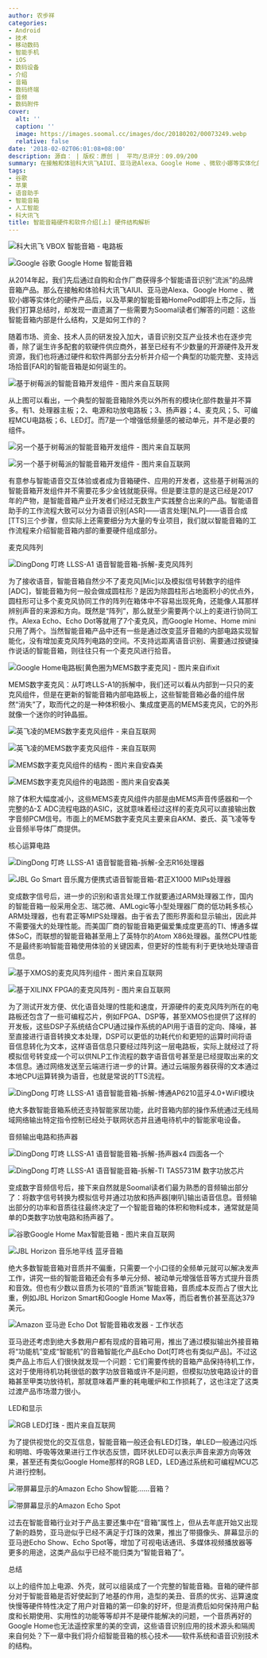 ```yaml
---
author: 农步祥
categories:
- Android
- 技术
- 移动数码
- 智能手机
- iOS
- 数码设备
- 介绍
- 音箱
- 数码终端
- 音频
- 数码附件
cover:
  alt: ''
  caption: ''
  image: https://images.soomal.cc/images/doc/20180202/00073249.webp
  relative: false
date: '2018-02-02T06:01:08+08:00'
description: 源自： | 版权：原创 |  平均/总评分：09.09/200
summary: 在接触和体验科大讯飞AIUI、亚马逊Alexa、Google Home 、微软小娜等实体化的硬件产品后，以及苹果的智能音箱HomePod即将上市之际，当我们打算总结时，却发现一直遗漏了一些需要为读者们解答的问题：这些智能音箱内部是什么结构，又是如何工作的？
tags:
- 谷歌
- 苹果
- 语音助手
- 智能音箱
- 人工智能
- 科大讯飞
title: 智能音箱硬件和软件介绍[上] 硬件结构解析
---
```


![科大讯飞 VBOX 智能音箱 - 电路板](https://images.soomal.cc/images/doc/20140826/00045313_01.webp)



![Google 谷歌 Google Home 智能音箱](https://images.soomal.cc/images/doc/20170526/00068080_01.webp)



从2014年起，我们先后通过自购和合作厂商获得多个智能语音识别“流派”的品牌音箱产品。那么在接触和体验科大讯飞AIUI、亚马逊Alexa、Google Home 、微软小娜等实体化的硬件产品后，以及苹果的智能音箱HomePod即将上市之际，当我们打算总结时，却发现一直遗漏了一些需要为Soomal读者们解答的问题：这些智能音箱内部是什么结构，又是如何工作的？



随着市场、资金、技术人员的研发投入加大，语音识别交互产业技术也在逐步完善，除了诞生许多配套的软硬件供应商外，甚至已经有不少数量的开源硬件及开发资源，我们也将通过硬件和软件两部分去分析并介绍一个典型的功能完整、支持远场拾音[FAR]的智能音箱是如何诞生的。



![基于树莓派的智能音箱开发组件 - 图片来自互联网](https://images.soomal.cc/images/doc/20180202/00073236.webp)



从上图可以看出，一个典型的智能音箱除外壳以外所有的模块化部件数量并不算多。有1、处理器主板；2、电源和功放电路板；3、扬声器；4、麦克风；5、可编程MCU电路板；6、LED灯。而7是一个增强低频量感的被动单元，并不是必要的组件。



![另一个基于树莓派的智能音箱开发组件 - 图片来自互联网](https://images.soomal.cc/images/doc/20180202/00073237_01.webp)



![另一个基于树莓派的智能音箱开发组件 - 图片来自互联网](https://images.soomal.cc/images/doc/20180202/00073238_01.webp)



有意参与智能语音交互体验或者成为音箱硬件、应用的开发者，这些基于树莓派的智能音箱开发组件并不需要花多少金钱就能获得。但是要注意的是这已经是2017年的产物，是智能音箱产业开发者们经过无数生产实践整合出来的产品。智能语音助手的工作流程大致可以分为语音识别[ASR]――语言处理[NLP]――语音合成[TTS]三个步骤，但实际上还需要细分为大量的专业项目，我们就以智能音箱的工作流程来介绍智能音箱内部的重要硬件组成部分。



麦克风阵列



![DingDong 叮咚 LLSS-A1 语音智能音箱-拆解-麦克风阵列](https://images.soomal.cc/images/doc/20160605/00061110.webp)



为了接收语音，智能音箱自然少不了麦克风[Mic]以及模拟信号转数字的组件[ADC]，智能音箱为何一般会做成圆柱形？是因为除圆柱形占地面积小的优点外，圆柱形可让多个麦克风协同工作的阵列在箱体中不容易出现死角，还能像人耳那样辨别声音的来源和方向。既然是“阵列”，那么就至少需要两个以上的麦进行协同工作。Alexa Echo、Echo Dot等就用了7个麦克风，而Google Home、Home mini只用了两个。当然智能音箱产品中还有一些是通过改变蓝牙音箱的内部电路实现智能化，没有增加麦克风阵列电路的空间。不支持远距离语音识别、需要通过按键操作说话的智能音箱，则往往只有一个麦克风进行拾音。



![Google Home电路板[黄色圈为MEMS数字麦克风] - 图片来自ifixit](https://images.soomal.cc/images/doc/20180202/00073240.webp)



MEMS数字麦克风：从叮咚LLS-A1的拆解中，我们还可以看从内部到一只只的麦克风组件，但是在更新的智能音箱内部电路板上，这些智能音箱必备的组件居然“消失”了，取而代之的是一种体积极小、集成度更高的MEMS麦克风，它的外形就像一个迷你的时钟晶振。



![英飞凌的MEMS数字麦克风组件 - 来自互联网](https://images.soomal.cc/images/doc/20180202/00073247_01.webp)



![英飞凌的MEMS数字麦克风组件 - 来自互联网](https://images.soomal.cc/images/doc/20180202/00073248_01.webp)



![MEMS数字麦克风组件的结构 - 图片来自安森美](https://images.soomal.cc/images/doc/20180202/00073241.webp)



![MEMS数字麦克风组件的电路图 - 图片来自安森美](https://images.soomal.cc/images/doc/20180202/00073242.webp)



除了体积大幅度减小，这些MEMS麦克风组件内部是由MEMS声音传感器和一个完整的Δ-Σ ADC流程电路的ASIC，这就意味着经过这样的麦克风可以直接输出数字音频PCM信号。市面上的MEMS数字麦克风主要来自AKM、娄氏、英飞凌等专业音频半导体厂商提供。



核心运算电路



![DingDong 叮咚 LLSS-A1 语音智能音箱-拆解-全志R16处理器](https://images.soomal.cc/images/doc/20160605/00061104_01.webp)



![JBL Go Smart 音乐魔方便携式语音智能音箱-君正X1000 MIPs处理器](https://images.soomal.cc/images/doc/20160623/00061547_01.webp)



变成数字信号后，进一步的识别和语言处理工作就要通过ARM处理器工作，国内的智能音箱一般采用全志、瑞芯微、AMLogic等小型处理器厂商的低功耗多核心ARM处理器，也有君正等MIPS处理器。由于省去了图形界面和显示输出，因此并不需要强大的处理性能。而美国厂商的智能音箱更偏爱集成度更高的TI、博通多媒体SoC，而联想的智能音箱甚至用上了英特尔的Atom X86处理器。虽然CPU性能不是最终影响智能音箱使用体验的关键因素，但更好的性能有利于更快地处理语音信息。



![基于XMOS的麦克风阵列组件 - 图片来自互联网](https://images.soomal.cc/images/doc/20180202/00073239_01.webp)



![基于XILINX FPGA的麦克风阵列 - 图片来自互联网](https://images.soomal.cc/images/doc/20180202/00073243_01.webp)



为了测试开发方便、优化语音处理的性能和速度，开源硬件的麦克风阵列所在的电路板还包含了一些可编程芯片，例如FPGA、DSP等，甚至XMOS也提供了这样的开发板，这些DSP子系统结合CPU通过操作系统的API用于语音的定向、降噪，甚至直接进行语音转换文本处理，DSP可以更低的功耗代价和更短的运算时间将语音信息转化为文本，这样语音信息只要经过阵列这一层电路板，实际上就经过了将模拟信号转变成一个可以供NLP工作流程的数字语音信号甚至是已经提取出来的文本信息。通过网络发送至云端进行进一步的计算。通过云端服务器获得的文本通过本地CPU运算转换为语音，也就是常说的TTS流程。



![DingDong 叮咚 LLSS-A1 语音智能音箱-拆解-博通AP6210蓝牙4.0+WiFI模块](https://images.soomal.cc/images/doc/20160605/00061102.webp)



绝大多数智能音箱系统还支持智能家居功能，此时音箱内部的操作系统通过无线局域网络输出特定指令控制已经处于联网状态并且通电待机中的智能家电设备。



音频输出电路和扬声器



![DingDong 叮咚 LLSS-A1 语音智能音箱-拆解-扬声器x4 四面各一个](https://images.soomal.cc/images/doc/20160605/00061108_01.webp)



![DingDong 叮咚 LLSS-A1 语音智能音箱-拆解-TI TAS5731M 数字功放芯片](https://images.soomal.cc/images/doc/20160605/00061107_01.webp)



变成数字音频信号后，接下来自然就是Soomal读者们最为熟悉的音频输出部分了：将数字信号转换为模拟信号并通过功放和扬声器[喇叭]输出语音信息。音频输出部分的功率和音质往往最终决定了一个智能音箱的体积和物料成本，通常就是简单的D类数字功放电路和扬声器了。



![谷歌Google Home Max智能音箱 - 图片来自互联网](https://images.soomal.cc/images/doc/20180202/00073250_01.webp)



![JBL Horizon 音乐地平线 蓝牙音箱](https://images.soomal.cc/images/doc/20170208/00066292_01.webp)



绝大多数智能音箱对音质并不偏重，只需要一个小口径的全频单元就可以解决发声工作，讲究一些的智能音箱还会有多单元分频、被动单元增强低音等方式提升音质和音效。但也有少数以音质为长项的“音质派”智能音箱，音质成本反而占了很大比重，例如JBL Horizon Smart和Google Home Max等，而后者售价甚至高达379美元。



![Amazon 亚马逊 Echo Dot 智能音箱收发器 - 工作状态](https://images.soomal.cc/images/doc/20170529/00068150.webp)



亚马逊还考虑到绝大多数用户都有现成的音箱可用，推出了通过模拟输出外接音箱将“功能机”变成“智能机”的音箱智能化产品Echo Dot[叮咚也有类似产品]。不过这类产品上市后人们很快就发现一个问题：它们需要传统的音箱产品保持待机工作，这对于使用待机功耗很低的数字功放音箱或许不是问题，但模拟功放电路设计的音箱甚至甲类功放待机，那就意味着严重的耗电暖炉和工作损耗了，这也注定了这类过渡产品市场潜力很小。



LED和显示



![RGB LED灯珠 - 图片来自互联网](https://images.soomal.cc/images/doc/20180202/00073244_01.webp)



为了提供视觉化的交互信息，智能音箱一般还会有LED灯珠，单LED一般通过闪烁和明暗、呼吸等效果进行工作状态反馈，圆环状LED可以表示声音来源方向等效果，甚至还有类似Google Home那样的RGB LED，LED通过系统和可编程MCU芯片进行控制。



![带屏幕显示的Amazon Echo Show智能……音箱？](https://images.soomal.cc/images/doc/20180202/00073245_01.webp)



![带屏幕显示的Amazon Echo Spot](https://images.soomal.cc/images/doc/20180202/00073246_01.webp)



过去在智能音箱行业对于产品主要还集中在“音箱”属性上，但从去年底开始又出现了新的趋势，亚马逊似乎已经不满足于灯珠的效果，推出了带摄像头、屏幕显示的亚马逊Echo Show、Echo Spot等，增加了可视电话通讯、多媒体视频播放器等更多的用途，这类产品似乎已经不能归类为“智能音箱了”。



总结



以上的组件加上电源、外壳，就可以组装成了一个完整的智能音箱。音箱的硬件部分对于智能音箱是否好使起到了地基的作用，造型的美丑、音质的优劣、运算速度快慢等硬件特性决定了用户对音箱的第一印象的好坏，但是消费后如何保持用户黏度和长期使用、实用性的功能等等却并不是硬件能解决的问题，一个音质再好的Google Home也无法遥控家里的美的空调，这些语音识别应用的技术源头和隔阂来自何处？下一章中我们将介绍智能音箱的核心技术――软件系统和语音识别技术的结构。